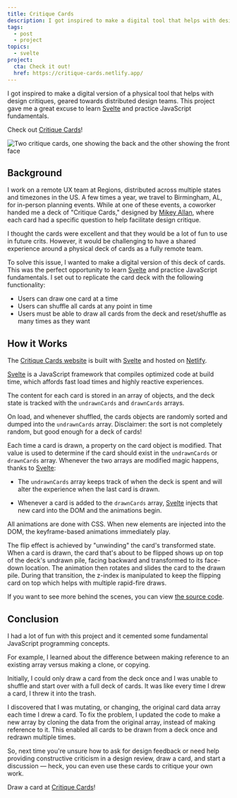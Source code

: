 ```yaml
---
title: Critique Cards
description: I got inspired to make a digital tool that helps with design critiques for distributed teams. This project gave me a great excuse to learn Svelte and practice JavaScript fundamentals.
tags:
  - post
  - project
topics:
  - svelte
project:
  cta: Check it out!
  href: https://critique-cards.netlify.app/
---
```


I got inspired to make a digital version of a physical tool that helps with design critiques, geared towards distributed design teams. This project gave me a great excuse to learn [Svelte](https://svelte.dev/) and practice JavaScript fundamentals.

Check out [Critique Cards]({{project.href}})!

![Two critique cards, one showing the back and the other showing the front face](/assets/critique-cards-post-graphic.jpg)

## Background

I work on a remote UX team at Regions, distributed across multiple states and timezones in the US. A few times a year, we travel to Birmingham, AL, for in-person planning events. While at one of these events, a coworker handed me a deck of "Critique Cards," designed by [Mikey Allan](https://mikeyallan.com/work/critique-cards), where each card had a specific question to help facilitate design critique.

I thought the cards were excellent and that they would be a lot of fun to use in future crits. However, it would be challenging to have a shared experience around a physical deck of cards as a fully remote team.

To solve this issue, I wanted to make a digital version of this deck of cards. This was the perfect opportunity to learn [Svelte](https://svelte.dev/) and practice JavaScript fundamentals. I set out to replicate the card deck with the following functionality:

- Users can draw one card at a time
- Users can shuffle all cards at any point in time
- Users must be able to draw all cards from the deck and reset/shuffle as many times as they want

## How it Works

The [Critique Cards website](critique-cards.netlify.app/) is built with [Svelte](https://svelte.dev/) and hosted on [Netlify](https://www.netlify.com/).

[Svelte](https://svelte.dev/) is a JavaScript framework that compiles optimized code at build time, which affords fast load times and highly reactive experiences.

The content for each card is stored in an array of objects, and the deck state is tracked with the `undrawnCards` and `drawnCards` arrays.

On load, and whenever shuffled, the cards objects are randomly sorted and dumped into the `undrawnCards` array. Disclaimer: the sort is not completely random, but good enough for a deck of cards!

Each time a card is drawn, a property on the card object is modified. That value is used to determine if the card should exist in the `undrawnCards` or `drawnCards` array. Whenever the two arrays are modified magic happens, thanks to [Svelte](https://svelte.dev/):

- The `undrawnCards` array keeps track of when the deck is spent and will alter the experience when the last card is drawn.

- Whenever a card is added to the `drawnCards` array, [Svelte](https://svelte.dev/) injects that new card into the DOM and the animations begin.

All animations are done with CSS. When new elements are injected into the DOM, the keyframe-based animations immediately play.

The flip effect is achieved by "unwinding" the card's transformed state. When a card is drawn, the card that's about to be flipped shows up on top of the deck's undrawn pile, facing backward and transformed to its face-down location. The animation then rotates and slides the card to the drawn pile. During that transition, the z-index is manipulated to keep the flipping card on top which helps with multiple rapid-fire draws.

If you want to see more behind the scenes, you can view [the source code](https://github.com/aharvard/crit-cards).

## Conclusion

I had a lot of fun with this project and it cemented some fundamental JavaScript programming concepts.

For example, I learned about the difference between making reference to an existing array versus making a clone, or copying.

Initially, I could only draw a card from the deck once and I was unable to shuffle and start over with a full deck of cards. It was like every time I drew a card, I threw it into the trash.

I discovered that I was mutating, or changing, the original card data array each time I drew a card. To fix the problem, I updated the code to make a new array by cloning the data from the original array, instead of making reference to it. This enabled all cards to be drawn from a deck once and redrawn multiple times.

So, next time you're unsure how to ask for design feedback or need help providing constructive criticism in a design review, draw a card, and start a discussion — heck, you can even use these cards to critique your own work.

Draw a card at [Critique Cards]({{project.href}})!
